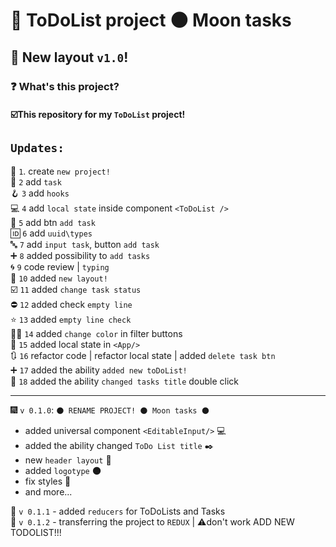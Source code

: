 # 📝 ToDoList project  🌑 **Moon tasks**  
## 📓 New layout `v1.0`!
### ❓ What's this project?
#### ☑️This repository for my `ToDoList` project! ####

## `Updates:` ##
🎉 `1`. create `new project!`  
📝 `2` add `task`   
🪝 `3` add `hooks`  
💻 `4` add `local state` inside component `<ToDoList />`    
🧈 `5` add btn `add task`  
🆔 `6` add `uuid\types`    
🔤 `7` add `input task`, button `add task`  
➕ `8` added possibility to `add tasks`  
🌀 `9` code review | `typing`  
🎨 `10` added `new layout!`  
☑️ `11` added `change task status`  
⛔ `12` added check `empty line`  
⭐ `13` added `empty line check`  
🧑‍🎨 `14` added `change color` in filter buttons    
📌 `15` added local state in `<App/>`  
🔃 `16` refactor code | refactor local state | added `delete task btn`   
➕ `17` added the ability `added new toDoList!`  
📌 `18` added the ability `changed tasks title` double click  
***
🎆 `v 0.1.0`: `🌑 RENAME PROJECT! 🌑 Moon tasks 🌑`
* added universal component `<EditableInput/>` 💻
* added the ability changed `ToDo List title` ✒️
* new `header layout` 🤯
* added `logotype` 🌑
* fix styles 🎨
* and more...  
  
🦾 `v 0.1.1` - added `reducers` for ToDoLists and Tasks  
📩 `v 0.1.2` - transferring the project to `REDUX` | ⚠️don't work ADD NEW TODOLIST!!!





## 

